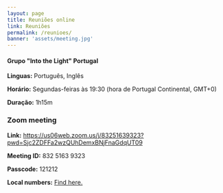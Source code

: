 ```yaml
---
layout: page
title: Reuniões online
link: Reuniões
permalink: /reunioes/
banner: 'assets/meeting.jpg'
---
```


#### Grupo "Into the Light" Portugal

**Linguas:** Português, Inglês

**Horário:** Segundas-feiras às 19:30 (hora de Portugal Continental, GMT+0)

**Duração:** 1h15m

### Zoom meeting

**Link:** <https://us06web.zoom.us/j/83251639323?pwd=Sjc2ZDFFa2wzQUhDemxBNjFnaGdqUT09>

**Meeting ID:** 832 5163 9323

**Passcode:** 121212

**Local numbers:** <a href="https://us06web.zoom.us/u/kxOybRuDb" target="_blank">Find here.</a>